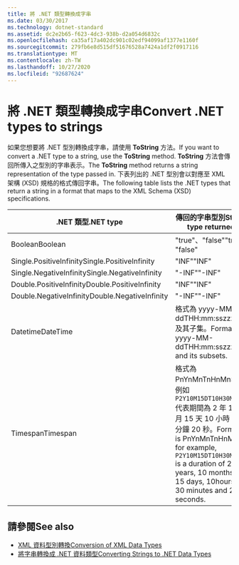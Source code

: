 ```yaml
---
title: 將 .NET 類型轉換成字串
ms.date: 03/30/2017
ms.technology: dotnet-standard
ms.assetid: dc2e2b65-f623-4dc3-938b-d2a054d6832c
ms.openlocfilehash: ca35af17a402dc901c02edf94099af1377e1160f
ms.sourcegitcommit: 279fb6e8d515df51676528a7424a1df2f0917116
ms.translationtype: MT
ms.contentlocale: zh-TW
ms.lasthandoff: 10/27/2020
ms.locfileid: "92687624"
---
```

# <a name="convert-net-types-to-strings"></a><span data-ttu-id="8bddd-102">將 .NET 類型轉換成字串</span><span class="sxs-lookup"><span data-stu-id="8bddd-102">Convert .NET types to strings</span></span>

<span data-ttu-id="8bddd-103">如果您想要將 .NET 型別轉換成字串，請使用 **ToString** 方法。</span><span class="sxs-lookup"><span data-stu-id="8bddd-103">If you want to convert a .NET type to a string, use the **ToString** method.</span></span> <span data-ttu-id="8bddd-104">**ToString** 方法會傳回所傳入之型別的字串表示。</span><span class="sxs-lookup"><span data-stu-id="8bddd-104">The **ToString** method returns a string representation of the type passed in.</span></span> <span data-ttu-id="8bddd-105">下表列出的 .NET 型別會以對應至 XML 架構 (XSD) 規格的格式傳回字串。</span><span class="sxs-lookup"><span data-stu-id="8bddd-105">The following table lists the .NET types that return a string in a format that maps to the XML Schema (XSD) specifications.</span></span>  
  
|<span data-ttu-id="8bddd-106">.NET 類型</span><span class="sxs-lookup"><span data-stu-id="8bddd-106">.NET type</span></span>|<span data-ttu-id="8bddd-107">傳回的字串型別</span><span class="sxs-lookup"><span data-stu-id="8bddd-107">String type returned</span></span>|  
|-------------------------|--------------------------|  
|<span data-ttu-id="8bddd-108">Boolean</span><span class="sxs-lookup"><span data-stu-id="8bddd-108">Boolean</span></span>|<span data-ttu-id="8bddd-109">"true"、"false"</span><span class="sxs-lookup"><span data-stu-id="8bddd-109">"true", "false"</span></span>|  
|<span data-ttu-id="8bddd-110">Single.PositiveInfinity</span><span class="sxs-lookup"><span data-stu-id="8bddd-110">Single.PositiveInfinity</span></span>|<span data-ttu-id="8bddd-111">"INF"</span><span class="sxs-lookup"><span data-stu-id="8bddd-111">"INF"</span></span>|  
|<span data-ttu-id="8bddd-112">Single.NegativeInfinity</span><span class="sxs-lookup"><span data-stu-id="8bddd-112">Single.NegativeInfinity</span></span>|<span data-ttu-id="8bddd-113">"-INF"</span><span class="sxs-lookup"><span data-stu-id="8bddd-113">"-INF"</span></span>|  
|<span data-ttu-id="8bddd-114">Double.PositiveInfinity</span><span class="sxs-lookup"><span data-stu-id="8bddd-114">Double.PositiveInfinity</span></span>|<span data-ttu-id="8bddd-115">"INF"</span><span class="sxs-lookup"><span data-stu-id="8bddd-115">"INF"</span></span>|  
|<span data-ttu-id="8bddd-116">Double.NegativeInfinity</span><span class="sxs-lookup"><span data-stu-id="8bddd-116">Double.NegativeInfinity</span></span>|<span data-ttu-id="8bddd-117">"-INF"</span><span class="sxs-lookup"><span data-stu-id="8bddd-117">"-INF"</span></span>|  
|<span data-ttu-id="8bddd-118">Datetime</span><span class="sxs-lookup"><span data-stu-id="8bddd-118">DateTime</span></span>|<span data-ttu-id="8bddd-119">格式為 yyyy-MM-ddTHH:mm:sszzzzzz 及其子集。</span><span class="sxs-lookup"><span data-stu-id="8bddd-119">Format is yyyy-MM-ddTHH:mm:sszzzzzz and its subsets.</span></span>|  
|<span data-ttu-id="8bddd-120">Timespan</span><span class="sxs-lookup"><span data-stu-id="8bddd-120">Timespan</span></span>|<span data-ttu-id="8bddd-121">格式為 PnYnMnTnHnMnS，例如 `P2Y10M15DT10H30M20S` 代表期間為 2 年 10 個月 15 天 10 小時 30 分鐘 20 秒。</span><span class="sxs-lookup"><span data-stu-id="8bddd-121">Format is PnYnMnTnHnMnS, for example, `P2Y10M15DT10H30M20S` is a duration of 2 years, 10 months, 15 days, 10hours, 30 minutes and 20 seconds.</span></span>|  
  
## <a name="see-also"></a><span data-ttu-id="8bddd-122">請參閱</span><span class="sxs-lookup"><span data-stu-id="8bddd-122">See also</span></span>

- [<span data-ttu-id="8bddd-123">XML 資料型別轉換</span><span class="sxs-lookup"><span data-stu-id="8bddd-123">Conversion of XML Data Types</span></span>](conversion-of-xml-data-types.md)
- [<span data-ttu-id="8bddd-124">將字串轉換成 .NET 資料類型</span><span class="sxs-lookup"><span data-stu-id="8bddd-124">Converting Strings to .NET Data Types</span></span>](converting-strings-to-dotnet-data-types.md)
